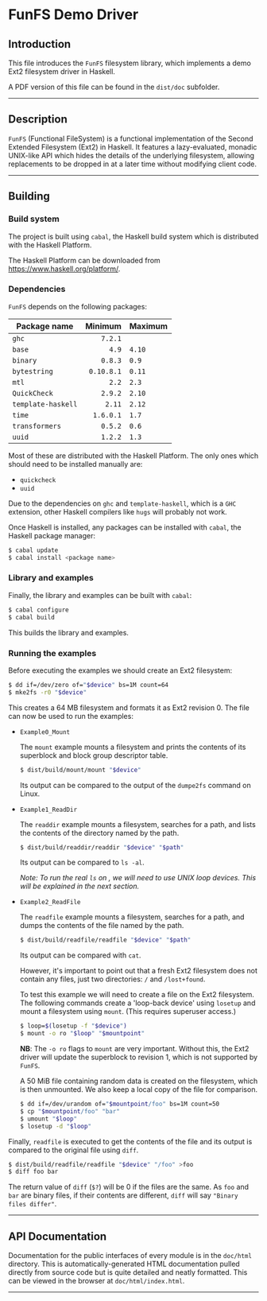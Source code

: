 # FunFS Demo Driver

## Introduction

This file introduces the `FunFS` filesystem library, which implements a demo Ext2 filesystem driver in Haskell.

A PDF version of this file can be found in the `dist/doc` subfolder.

---

## Description

`FunFS` (Functional FileSystem) is a functional implementation of the Second Extended Filesystem (Ext2) in Haskell. It features a lazy-evaluated, monadic UNIX-like API which hides the details of the underlying filesystem, allowing replacements to be dropped in at a later time without modifying client code.

---

## Building

### Build system

The project is built using `cabal`, the Haskell build system which is distributed with the Haskell Platform.

The Haskell Platform can be downloaded from <https://www.haskell.org/platform/>.

### Dependencies

`FunFS` depends on the following packages:

| Package name       | Minimum    | Maximum   |
| -------------------|-----------:|-----------|
| `ghc`              | `7.2.1`    |           |
| `base`             | `4.9`      | `4.10`    |
| `binary`           | `0.8.3`    | `0.9`     |
| `bytestring`       | `0.10.8.1` | `0.11`    |
| `mtl`              | `2.2`      | `2.3`     |
| `QuickCheck`       | `2.9.2`    | `2.10`    |
| `template-haskell` | `2.11`     | `2.12`    |
| `time`             | `1.6.0.1`  | `1.7`     |
| `transformers`     | `0.5.2`    | `0.6`     |
| `uuid`             | `1.2.2`    | `1.3`     |

Most of these are distributed with the Haskell Platform. The only ones which should need to be installed manually are:
 * `quickcheck`
 * `uuid`

Due to the dependencies on `ghc` and `template-haskell`, which is a `GHC` extension, other Haskell compilers like `hugs` will probably not work.

Once Haskell is installed, any packages can be installed with `cabal`, the Haskell package manager:

```sh
$ cabal update
$ cabal install <package name>
```

### Library and examples

Finally, the library and examples can be built with `cabal`:

```sh
$ cabal configure
$ cabal build
```

This builds the library and examples.

### Running the examples

Before executing the examples we should create an Ext2 filesystem:
```sh
$ dd if=/dev/zero of="$device" bs=1M count=64
$ mke2fs -r0 "$device"
```

This creates a 64 MB filesystem and formats it as Ext2 revision 0. The file can now be used to run the examples:

 * `Example0_Mount`

    The `mount` example mounts a filesystem and prints the contents of its superblock and block group descriptor table.

   ```sh
   $ dist/build/mount/mount "$device"
   ```

    Its output can be compared to the output of the `dumpe2fs` command on Linux.

 * `Example1_ReadDir`

   The `readdir` example mounts a filesystem, searches for a path, and lists the contents of the directory named by the path.

   ```sh
   $ dist/build/readdir/readdir "$device" "$path"
   ```

   Its output can be compared to `ls -al`.

   *Note: To run the real `ls` on <device>, we will need to use UNIX loop devices. This will be explained in the next section.*

 * `Example2_ReadFile`

   The `readfile` example mounts a filesystem, searches for a path, and dumps the contents of the file named by the path.

   ```sh
   $ dist/build/readfile/readfile "$device" "$path"
   ```

   Its output can be compared with `cat`.

   However, it's important to point out that a fresh Ext2 filesystem does not contain any files, just two directories: `/` and `/lost+found`.

   To test this example we will need to create a file on the Ext2 filesystem. The following commands create a 'loop-back device' using `losetup` and mount a filesystem using `mount`. (This requires superuser access.)

   ```sh
   $ loop=$(losetup -f "$device")
   $ mount -o ro "$loop" "$mountpoint"
   ```

   **NB**: The `-o ro` flags to `mount` are very important. Without this, the Ext2 driver will update the superblock to revision 1, which is not supported by `FunFS`.

   A 50 MiB file containing random data is created on the filesystem, which is then unmounted. We also keep a local copy of the file for comparison.

   ```sh
   $ dd if=/dev/urandom of="$mountpoint/foo" bs=1M count=50
   $ cp "$mountpoint/foo" "bar"
   $ umount "$loop"
   $ losetup -d "$loop"
   ```

  Finally, `readfile` is executed to get the contents of the file and its output is compared to the original file using `diff`.

  ```sh
  $ dist/build/readfile/readfile "$device" "/foo" >foo
  $ diff foo bar
  ```

  The return value of `diff` (`$?`) will be 0 if the files are the same. As `foo` and `bar` are binary files, if their contents are different, `diff` will say `"Binary files differ"`.

---

## API Documentation
Documentation for the public interfaces of every module is in the `doc/html` directory. This is automatically-generated HTML documentation pulled directly from source code but is quite detailed and neatly formatted. This can be viewed in the browser at `doc/html/index.html`.

---
